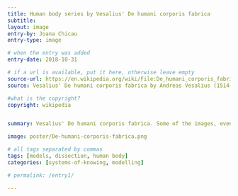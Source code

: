 ```yaml
---
title: Human body series by Vesalius' De humani corporis fabrica
subtitle:
layout: image
entry-by: Joana Chicau
entry-type: image

# when the entry was added
entry-date: 2018-10-31

# if a url is available, put it here, otherwise leave empty
source-url: https://en.wikipedia.org/wiki/File:De_humani_corporis_fabrica_(25).jpg
source: Vesalius' De humani corporis fabrica by Andreas Vesalius (1514–1564) and published in 1543

#what is the copyright?
copyright: wikipedia


summary: Vesalius' De humani corporis fabrica. Some of the images, even though separated by several pages in the text, make a continuous landscape panorama in the background when placed side-by-side.

image: poster/De-humani-corporis-fabrica.png

# all tags separated by commas
tags: [models, dissection, human body]
categories: [systems-of-knowing, modelling]

# permalink: /entry1/

---
```

